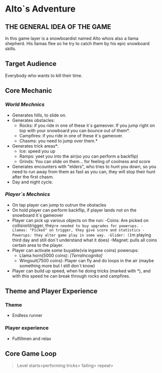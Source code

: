 # Alto`s Adventure

## THE GENERAL IDEA OF THE GAME

In this game layer is a snowboardist named Alto whois also a llama shepherd. His llamas flee so he try to catch them by his epic snowboard skills.

## Target Audience 

Everybody who wants to kill their time.

## Core Mechanic

### *World Mechnics*
- Generates hills, to slide on.
- Generates obstacles:
    - Rocks: if you ride in one of these it`s gameover. If you jump right on top with your snowboard you can bounce out of them*.
    - Campfires: if you ride in one of these it`s gameover.
    - Chasms: you need to jump over them.* 
- Generates trick areas*:
    - Ice: speed you up
    - Ramps: yeet you into the air(so you can perform a backflip)
    - Grinds: You can slide on them... for feeling of coolness and score 
- Generates encounters with "elders", who tries to hunt you down, so you need to run away from them as fast as you can, they will stop their hunt after the first chasm.
- Day and night cycle.

### *Player`s Mechnics*
- On tap player can jump to outrun the obstacles
- On hold player can perform backflip, if player lands not on the snowboard it`s gameover
- Player can pick up various objects on the run:
    -Coins: Are picked on collision\trigger, they`re needed to buy upgrades for powerups.
    -Llamas: "Picked" on trigger, they give score and statistics
    -Powerups: they alter game play in some way.
        -Glider: (I`m playing third day and still don`t understand what it does)
        -Magnet: pulls all coins certain area to the player. 
- Player can activate some buyable(via ingame coins) powerups:
    - Llama horn(5000 coins): *\[TerraIncognita]*
    - Wingsuit(7500 coins): Player can fly and do loops in the air (maybe something more but I still don`t know)
- Player can build up speed, when he doing tricks (marked with *), and with this speed he can break through rocks and campfires.

## Theme and Player Experience

 ### Theme
 - Endless runner
 ### Player experience
 - Fulfillmen and relax

## Core Game Loop
>Level starts>performing tricks> failing> repeat>

